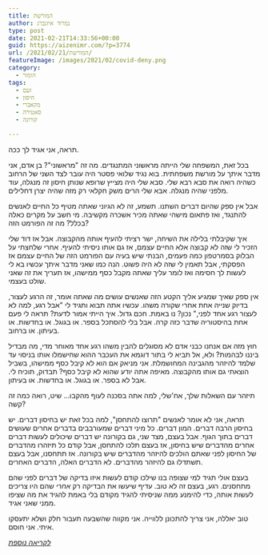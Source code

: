 ```yaml
---
title: המורשת
author: נמרוד איזנברג
type: post
date: 2021-02-21T14:33:56+00:00
guid: https://aizenimr.com/?p=3774
url: /2021/02/21/המורשת/
featureImage: /images/2021/02/covid-deny.png
category:
  - הומור
tags:
  - זעם
  - חיסון
  - מקאברי
  - סאטירה
  - קורונה

---
```

תראה, אני אגיד לך ככה.

בכל זאת, המשפחה שלי הייתה מראשוני המתנגדים. מה זה "מראשוני"? בן אדם, אני מדבר איתך על מורשת משפחתית. בוא נגיד שלואי פסטר היה עובר לצד השני של הרחוב כשהיה רואה את סבא רבא שלי. סבא שלי היה מצייץ שרופא שנותן חיסון זה מנגלה, עוד מלפני שהיה מנגלה. אבא שלי הרים משק חקלאי רק מזה שהיה יצרן דחלילים.

אבל אין ספק שהיום דברים השתנו. תשמע, זה לא הגיוני שאתה מטיף כל החיים לאנשים להתנגד, ואז פתאום מישהי שאתה מכיר אשכרה מקשיבה. מי חשב על מקרים כאלה בכלל? מה זה הפורמט הזה?

איך שקיבלתי בלילה את השיחה, ישר רציתי להעיף אותה מהקבוצה. אבל אז דוד שלי הזכיר לי שזה לא קבוצה אלא החיים עצמם, אז גם אותו ניסיתי להעיף. אחרי שלחצתי על הבלוק בסמרטפון כמה פעמים, הבנתי שיש בעיה עם הפורמט הזה של החיים עצמם אז הפסקתי, אבל תאמין לי שזה לא היה פשוט. הנה כמו שאני מדבר איתך עכשיו בא לי לעשות לך חסימה ואז לומר עליך שאתה מקבל כסף ממישהו, אז תעריך את זה שאני שולט בעצמי.

אין ספק שאיך שמגיע אליך הקטע הזה שאנשים עושים מה שאתה אומר, זה הרגע לעצור, בדיוק שנייה אחת אחרי שקורה משהו. עכשיו אתה תבוא ותגיד לי "אבל רגע, למה לא לעצור רגע אחד לפני," נכון? נו באמת. חכם גדול. איך הייתי אמור לדעת? תראה לי פעם אחת בהיסטוריה שדבר כזה קרה. אבל בלי להסתכל בספר. או בגוגל. או בחדשות. או בעיתון. או ברחוב.

חוץ מזה אם אנחנו כבני אדם לא מסוגלים להבין משהו רגע אחד מאוחר מדי, מה מבדיל ביננו לבהמות? ולא, אל תביא לי בתור דוגמא את העכבר ההוא שחישמלו אותו בניסוי עד שלמד להיזהר מהגבינה המחושמלת. אני מניאק אם הוא לא קיבל כסף ממישהו, בשביל הוצאתי גם אותו מהקבוצה. מאיפה אתה יודע שהוא לא קיבל כסף? תבדוק, תוכיח לי. אבל לא בספר. או בגוגל. או בחדשות. או בעיתון.

תיזהר עם השאלות שלך, אח'שלי, למה אתה בסכנה לעוף מהקבו... שיט, רואה כמה זה קשה?

תראה, אני לא אומר לאנשים "תרוצו להתחסן", למה בכל זאת יש בחיסון דברים. יש בחיסון הרבה דברים. המון דברים. כל מיני דברים שמעורבבים בדברים אחרים שעושים דברים בתוך הגוף. אבל בעצם, מצד שני, גם בקורונה יש דברים שיכולים לעשות דברים אחרים מהדברים שיש בחיסון, אז בעצם תלכו להתחסן, אבל קודם כל תיזהרו מהדברים של החיסון לפני שאתם הולכים להיזהר מהדברים שיש בקורונה. אז תתחסנו, אבל בעצם תשתדלו גם להיזהר מהדברים. לא הדברים האלה, הדברים האחרים.

בעצם אולי תגיד למי שצופה בנו שילכו קודם לעשות איזו בדיקה של דברים לפני שהם מתחסנים. רגע, בעצם זה לא טוב. עדיף שיעשו את הבדיקה רק _אחרי_ שהם היו צריכים לעשות אותה, כדי להימנע ממה שניסיתי להגיד מקודם בלי באמת להגיד את מה שציפו ממני שאני אגיד.

טוב יאללה, אני צריך להתכונן ללווייה. אני מקווה שהשבעה תעבור חלק ושלא יתעסקו איתי. אני חוסם.

[_לקריאה נוספת_][1]

 [1]: https://www.kan.org.il/item/?itemId=100723